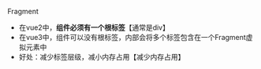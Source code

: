 Fragment
- 在vue2中，**组件必须有一个根标签**【通常是div】
- 在vue3中，组件可以没有根标签，内部会将多个标签包含在一个Fragment虚拟元素中
- 好处：减少标签层级，减小内存占用【减少内存占用】